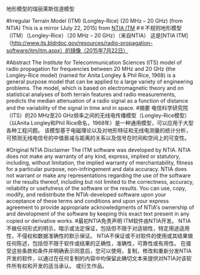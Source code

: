 地形模型的瑞丽莱斯信道模型


#Irregular Terrain Model (ITM) (Longley-Rice) (20 MHz – 20 GHz) (from NTIA)
This is a mirror (July 22, 2015) from [NTIA ITM](http://www.its.bldrdoc.gov/resources/radio-propagation-software/itm/itm.aspx)
#＃不规则地形模型（ITM）（Longley-Rice）（20 MHz – 20 GHz）（来自NTIA）
这是[NTIA ITM]（http://www.its.bldrdoc.gov/resources/radio-propagation-software/itm/itm.aspx）的镜像（2015年7月22日）


#Abstract
The Institute for Telecommunication Sciences (ITS) model of radio propagation for frequencies between 20 MHz and 20 GHz (the Longley-Rice model) (named for Anita Longley & Phil Rice, 1968) is a general purpose model that can be applied to a large variety of engineering problems. The model, which is based on electromagnetic theory and on statistical analyses of both terrain features and radio measurements, predicts the median attenuation of a radio signal as a function of distance and the variability of the signal in time and in space.
#摘要
电信科学研究院（ITS）的20 MHz至20 GHz频率之间的无线电传播模型（Longley-Rice模型）（以Anita Longley和Phil Rice命名，1968年）是一种通用模型，可以应用于大型 各种工程问题。 该模型基于电磁理论以及对地形特征和无线电测量的统计分析，可预测无线电信号的中值衰减与距离的关系以及信号在时间和空间上的可变性。

#Original NTIA Disclaimer
The ITM software was developed by NTIA. NTIA does not make any warranty of any kind, express, implied or statutory, including, without limitation, the implied warranty of merchantability, fitness for a particular purpose, non-infringement and data accuracy. NTIA does not warrant or make any representations regarding the use of the software or the results thereof, including but not limited to the correctness, accuracy, reliability or usefulness of the software or the results. You can use, copy, modify, and redistribute the NTIA-developed software upon your acceptance of these terms and conditions and upon your express agreement to provide appropriate acknowledgments of NTIA's ownership of and development of the software by keeping this exact text present in any copied or derivative works.
#最初NTIA免责声明
ITM软件由NTIA开发。 NTIA不做任何形式的明示，暗示或法定保证，包括但不限于对适销性，特定用途适用性，不侵权和数据准确性的默示保证。 NTIA不保证或不对软件的使用或其结果做任何陈述，包括但不限于软件或结果的正确性，准确性，可靠性或有用性。 在接受这些条款和条件并明确表示同意后，您可以使用，复制，修改和重新分发NTIA开发的软件，以通过在任何复制的内容中均保留此确切文本来提供对NTIA对该软件所有权和开发的适当承认。 或衍生作品。
